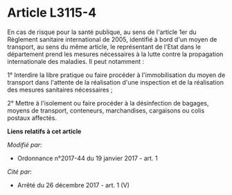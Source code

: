 # Article L3115-4

En cas de risque pour la santé publique, au sens de l'article 1er du Règlement sanitaire international de 2005, identifié à
bord d'un moyen de transport, au sens du même article, le représentant de l'Etat dans le département prend les mesures
nécessaires à la lutte contre la propagation internationale des maladies. Il peut notamment : 

1° Interdire la libre pratique ou faire procéder à l'immobilisation du moyen de transport dans l'attente de la réalisation
d'une inspection et de la réalisation des mesures sanitaires nécessaires ; 

2° Mettre à l'isolement ou faire procéder à la désinfection de bagages, moyens de transport, conteneurs, marchandises,
cargaisons ou colis postaux affectés.

**Liens relatifs à cet article**

_Modifié par_:

  - Ordonnance n°2017-44 du 19 janvier 2017 - art. 1

_Cité par_:

  - Arrêté du 26 décembre 2017 - art. 1 (V)

